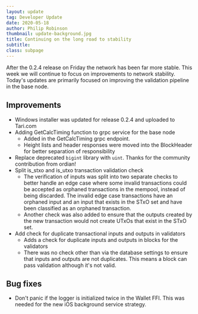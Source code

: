 ```yaml
---
layout: update
tag: Developer Update
date: 2020-05-18
author: Philip Robinson
thumbnail: update-background.jpg
title: Continuing on the long road to stability
subtitle:
class: subpage
---
```


After the 0.2.4 release on Friday the network has been far more stable. This week we will continue to focus on improvements to network stability. Today's updates are primarily focused on improving the validation pipeline in the base node.

## Improvements

- Windows installer was updated for release 0.2.4 and uploaded to Tari.com
- Adding GetCalcTiming function to grpc service for the base node
    - Added in the GetCalcTiming grpc endpoint.
    - Height lists and header responses were moved into the BlockHeader for better separation of responsibility
- Replace deprecated `bigint` library with `uint`. Thanks for the community contribution from ordian!
- Split is_stxo and is_utxo transaction validation check
    - The verification of inputs was split into two separate checks to better handle an edge case where some invalid transactions could be accepted as orphaned transactions in the mempool, instead of being discarded. The invalid edge case transactions have an orphaned input and an input that exists in the STxO set and have been classified as an orphaned transaction.
    - Another check was also added to ensure that the outputs created by the new transaction would not create UTxOs that exist in the STxO set.
- Add check for duplicate transactional inputs and outputs in validators
    - Adds a check for duplicate inputs and outputs in blocks for the validators
    - There was no check other than via the database settings to ensure that inputs and outputs are not duplicates. This means a block can pass validation although it's not valid.

## Bug fixes

- Don't panic if the logger is initialized twice in the Wallet FFI. This was needed for the new iOS background service strategy.
